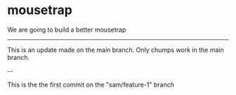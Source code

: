# mousetrap
We are going to build a better mousetrap

---

This is an update made on the main branch. Only chumps work in the main branch.

--

This is the the first commit on the "sam/feature-1" branch